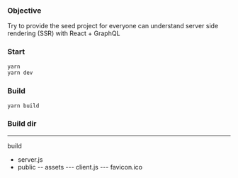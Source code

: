 ### Objective

Try to provide the seed project for everyone can understand server side rendering (SSR) with React + GraphQL

### Start

```sh
yarn 
yarn dev
```

### Build

```sh
yarn build
```

### Build dir

-------
build
- server.js
- public
-- assets
--- client.js
--- favicon.ico
